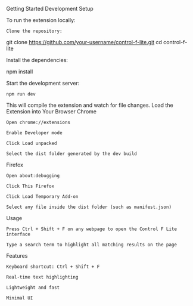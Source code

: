 Getting Started Development Setup

To run the extension locally:

```
Clone the repository:

```

git clone <https://github.com/your-username/control-f-lite.git> cd control-f-lite

Install the dependencies:

npm install

Start the development server:

```
npm run dev

```

This will compile the extension and watch for file changes. Load the Extension into Your Browser Chrome

```
Open chrome://extensions

Enable Developer mode

Click Load unpacked

Select the dist folder generated by the dev build

```

Firefox

```
Open about:debugging

Click This Firefox

Click Load Temporary Add-on

Select any file inside the dist folder (such as manifest.json)

```

Usage

```
Press Ctrl + Shift + F on any webpage to open the Control F Lite interface

Type a search term to highlight all matching results on the page

```

Features

```
Keyboard shortcut: Ctrl + Shift + F

Real-time text highlighting

Lightweight and fast

Minimal UI

```
